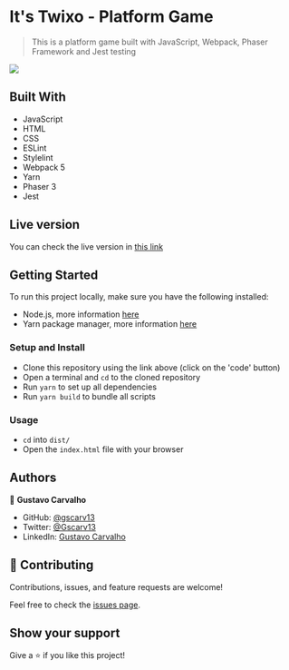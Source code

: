 # It's Twixo - Platform Game

> This is a platform game built with JavaScript, Webpack, Phaser Framework and Jest testing

![](demo/demo1.gif)

## Built With

- JavaScript
- HTML
- CSS
- ESLint
- Stylelint
- Webpack 5
- Yarn
- Phaser 3
- Jest

## Live version

You can check the live version in [this link](https://sleepy-jepsen-2ce943.netlify.app/)

## Getting Started

To run this project locally, make sure you have the following installed:

- Node.js, more information [here](https://nodejs.org/en/)
- Yarn package manager, more information [here](https://yarnpkg.com/)

### Setup and Install

- Clone this repository using the link above (click on the 'code' button)
- Open a terminal and `cd` to the cloned repository
- Run `yarn` to set up all dependencies
- Run `yarn build` to bundle all scripts

### Usage

- `cd` into `dist/`
- Open the `index.html` file with your browser

## Authors

👤 **Gustavo Carvalho**

- GitHub: [@gscarv13](https://github.com/gscarv13)
- Twitter: [@Gscarv13](https://twitter.com/Gscarv13)
- LinkedIn: [Gustavo Carvalho](www.linkedin.com/in/gscarv13)

## 🤝 Contributing

Contributions, issues, and feature requests are welcome!

Feel free to check the [issues page](https://github.com/gscarv13/its-twixo/issues).

## Show your support

Give a ⭐️ if you like this project!
